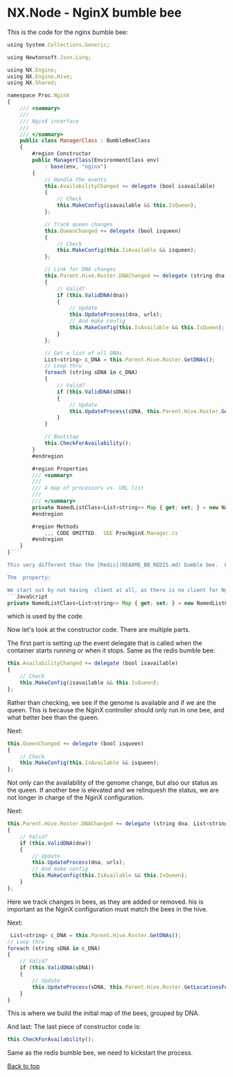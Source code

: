 # NX.Node - NginX bumble bee

This is the code for the nginx bumble bee:
```JavaScript
using System.Collections.Generic;

using Newtonsoft.Json.Linq;

using NX.Engine;
using NX.Engine.Hive;
using NX.Shared;

namespace Proc.NginX
{
    /// <summary>
    /// 
    /// NginX interface
    /// 
    /// </summary>
    public class ManagerClass : BumbleBeeClass
    {
        #region Constructor
        public ManagerClass(EnvironmentClass env)
            : base(env, "nginx")
        {
            // Handle the events
            this.AvailabilityChanged += delegate (bool isavailable)
            {
                // Check
                this.MakeConfig(isavailable && this.IsQueen);
            };

            // Track queen changes
            this.QueenChanged += delegate (bool isqueen)
            {
                // Check
                this.MakeConfig(this.IsAvailable && isqueen);
            };

            // Link for DNA changes
            this.Parent.Hive.Roster.DNAChanged += delegate (string dna, List<string> urls)
            {
                // Valid?
                if (this.ValidDNA(dna))
                {
                    // Update
                    this.UpdateProcess(dna, urls);
                    // And make config
                    this.MakeConfig(this.IsAvailable && this.IsQueen);
                }
            };

            // Get a list of all DNAs
            List<string> c_DNA = this.Parent.Hive.Roster.GetDNAs();
            // Loop thru
            foreach (string sDNA in c_DNA)
            {
                // Valid?
                if (this.ValidDNA(sDNA))
                {
                    // Update
                    this.UpdateProcess(sDNA, this.Parent.Hive.Roster.GetLocationsForDNA(sDNA));
                }
            }

            // Bootstap
            this.CheckForAvailability();
        }
        #endregion

        #region Properties
        /// <summary>
        /// 
        /// A map of processors vs. URL list
        /// 
        /// </summary>
        private NamedListClass<List<string>> Map { get; set; } = new NamedListClass<List<string>>();
        #endregion

        #region Methods
            ,,, CODE OMITTED.  SEE ProcNginX.Manager.cs
        #endregion
    }
}```

This very different than the [Redis](README_BB_REDIS.md) bumble bee.  Let's disect it.

The  property:

We start out by not having  client at all, as there is no client for NginX. We do have:
```JavaScript
private NamedListClass<List<string>> Map { get; set; } = new NamedListClass<List<string>>();
```
which is used by the code.

Now let's look at the constructor code.  There are multiple parts.

The first part is setting up the event delegate that is called when the container starts running
or when it stops.  Same as the redis bumble bee:
```JavaScript
this.AvailabilityChanged += delegate (bool isavailable)
{
    // Check
    this.MakeConfig(isavailable && this.IsQueen);
};
```
Rather than checking, we see if the genome is available and if we are the queen.  This is because 
the NginX controller should only run in one bee, and what better bee than the queen.

Next:
```JavaScript
this.QueenChanged += delegate (bool isqueen)
{
    // Check
    this.MakeConfig(this.IsAvailable && isqueen);
};
```
Not only can the availability of the genome change, but also our status as the queen.  If
another bee is elevated and we relinquesh the status, we are not longer in charge of the 
NginX configuration.

Next:
```JavaScript
this.Parent.Hive.Roster.DNAChanged += delegate (string dna, List<string> urls)
{
    // Valid?
    if (this.ValidDNA(dna))
    {
        // Update
        this.UpdateProcess(dna, urls);
        // And make config
        this.MakeConfig(this.IsAvailable && this.IsQueen);
    }
};
```
Here we track changes in bees, as they are added or removed. his is important as the
NginX configuration must match the bees in the hive.  

Next:
```JavaScript
 List<string> c_DNA = this.Parent.Hive.Roster.GetDNAs();
// Loop thru
foreach (string sDNA in c_DNA)
{
    // Valid?
    if (this.ValidDNA(sDNA))
    {
        // Update
        this.UpdateProcess(sDNA, this.Parent.Hive.Roster.GetLocationsForDNA(sDNA));
    }
}
```
This is where we build the initial map of the bees, grouped by DNA.

And last:
The last piece of constructor code is:
```JavaScript
this.CheckForAvailability();
```
Same as the redis bumble bee, we need to kickstart the process.

[Back to top](../README.md)